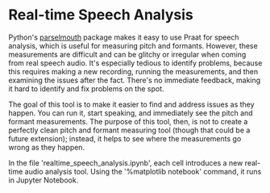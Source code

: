 # Real-time Speech Analysis
Python's [parselmouth](https://parselmouth.readthedocs.io/en/stable/) package makes it easy to use Praat for speech analysis, which is useful for measuring pitch and formants. However, these measurements are difficult and can be glitchy or irregular when coming from real speech audio. It's especially tedious to identify problems, because this requires making a new recording, running the measurements, and then examining the issues after the fact. There's no immediate feedback, making it hard to identify and fix problems on the spot.

The goal of this tool is to make it easier to find and address issues as they happen. You can run it, start speaking, and immediately see the pitch and formant measurements. The purpose of this tool, then, is not to create a perfectly clean pitch and formant measuring tool (though that could be a future extension); instead, it helps to see where the measurements go wrong as they happen.

In the file 'realtime_speech_analysis.ipynb', each cell introduces a new real-time audio analysis tool. Using the '%matplotlib notebook' command, it runs in Jupyter Notebook.
